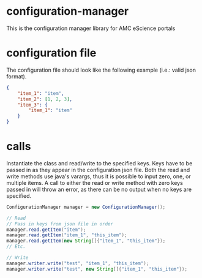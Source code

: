 configuration-manager
=====================

This is the configuration manager library for AMC eScience portals

configuration file
==================

The configuration file should look like the following example (i.e.: valid json format).

```json
{
    "item_1": "item",
    "item_2": [1, 2, 3],
    "item_3": {
        "item_1": "item"
    }
}
```

calls
=====

Instantiate the class and read/write to the specified keys.
Keys have to be passed in as they appear in the configuration json file.
Both the read and write methods use java's varargs, thus it is possible to input zero, one, or multiple items.
A call to either the read or write method with zero keys passed in will throw an error, as there can be no output when no keys are specified.

```java
ConfigurationManager manager = new ConfigurationManager();

// Read
// Pass in keys from json file in order
manager.read.getItem("item");
manager.read.getItem("item_1", "this_item");
manager.read.getItem(new String[]{"item_1", "this_item"});
// Etc.

// Write
manager.writer.write("test", "item_1", "this_item");
manager.writer.write("test", new String[]{"item_1", "this_item"});
```
